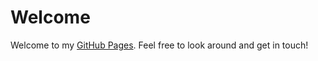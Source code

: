# Welcome

Welcome to my [GitHub Pages](https://aljazkovac.github.io/). Feel free to look around and get in touch!
